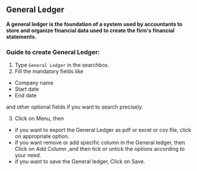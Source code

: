 ## General Ledger
**A general ledger is the foundation of a system used by accountants to store and organize financial data used to create the firm's financial statements.**
  
### Guide to create General Ledger:

1. Type ```General Ledger``` in the searchbox.
2. Fill the mandatory fields like 
- Company name
- Start date 
- End date

and other optional fields if you want to search precisely.

3. Click on Menu, then
- if you want to export the General Ledger as pdf or excel or csv file, click on appropriate option.
- if you want remove or add specific column in the General ledger, then Click on Add Column ,and then tick or untick the options according to your need.
- if you want to save the General ledger, Click on Save.
